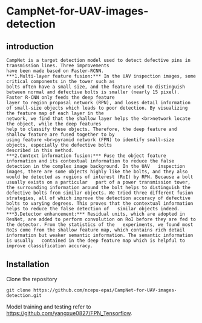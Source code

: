 CampNet-for-UAV-images-detection
====================================
introduction
-------------------
    CampNet is a target detection model used to detect defective pins in transmission lines. Three improvements   
    have been made based on Faster-RCNN. 
    ***1.Multi-layer feature fusion:*** In the UAV inspection images, some critical components in the tower such as 
    bolts often have a small size, and the feature used to distinguish 
    between normal and defective bolts is smaller (nearly 15 pixel). Faster R-CNN only feeds the deep feature 
    layer to region proposal network (RPN), and loses detail information  
    of small-size objects which leads to poor detection. By visualizing the feature map of each layer in the 
    network, we find that the shallow layer helps the <br>network locate the object, while the deep features
    help to classify these objects. Therefore, the deep feature and shallow feature are fused together to by 
    using feature <br>pyramid network (FPN) to identify small-size objects, especially the defective bolts 
    described in this method.
    ***2.Context information fusion:*** Fuse the object feature information and its contextual information to reduce the false detection in the complex image background. In the UAV   inspection images, there are some objects highly like the bolts, and they also would be detected as regions of interest (RoI) by RPN. Because a bolt usually exists on a particular   part of a power transmission tower, the surrounding information around the bolt helps to distinguish the defective bolts from similar objects. We tried three different fusion   strategies, all of which improve the detection accuracy of defective bolts to varying degrees. This proves that the contextual information helps to reduce the false detection of   similar objects indeed.  
    ***3.Detector enhancement:*** Residual units, which are adopted in ResNet, are added to perform convolution on RoI before they are fed to the detector. From the statistics of the   experiments, we found most RoIs come from the shallow feature map, which contains rich detail information but weaker semantic information. The semantic information is usually   contained in the deep feature map which is helpful to improve classification accuracy.   
Installation
--------------------
Clone the repository    
  ```Shell    
  git clone https://github.com/ncepu-epai/CampNet-for-UAV-images-detection.git    
  ```       
   Model training and testing refer to https://github.com/yangxue0827/FPN_Tensorflow.
